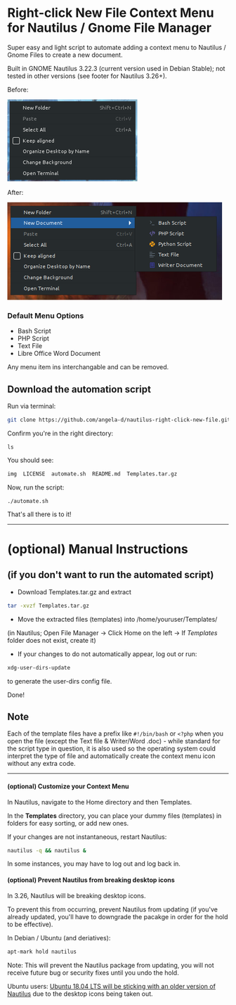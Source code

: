 # Right-click New File Context Menu for Nautilus / Gnome File Manager
Super easy and light script to automate adding a context menu to Nautilus / Gnome Files to create a new document.

Built in GNOME Nautilus 3.22.3 (current version used in Debian Stable); not tested in other versions (see footer for Nautilus 3.26+).

Before:

![nautilus right click context menu - before](./img/nautilus-right-click-before.png)

After:

![nautilus new file context menu - after](./img/nautilus-right-click-new-file.png)

### Default Menu Options
- Bash Script
- PHP Script
- Text File
- Libre Office Word Document

Any menu item ins interchangable and can be removed.

## Download the automation script
Run via terminal:
```bash
git clone https://github.com/angela-d/nautilus-right-click-new-file.git && cd nautilus-right-click-new-file
```
Confirm you're in the right directory:
```bashrc
ls
```
You should see:
```html
img  LICENSE  automate.sh  README.md  Templates.tar.gz
```

Now, run the script:
```bashrc
./automate.sh
```

That's all there is to it!

***

# (optional) Manual Instructions
## (if you don't want to run the automated script)
* Download Templates.tar.gz and extract
```bash
tar -xvzf Templates.tar.gz
```
* Move the extracted files (templates) into /home/youruser/Templates/

(in Nautilus; Open File Manager -> Click Home on the left -> If *Templates* folder does not exist, create it)

* If your changes to do not automatically appear, log out or run:
```bash
xdg-user-dirs-update
```
to generate the user-dirs config file.

Done!

## Note
Each of the template files have a prefix like `#!/bin/bash` or `<?php` when you open the file (except the Text file & Writer/Word .doc) - while standard for the script type in question, it is also used so the operating system could interpret the type of file and automatically create the context menu icon without any extra code.

***

#### (optional) Customize your Context Menu ####
In Nautilus, navigate to the Home directory and then Templates.

In the **Templates** directory, you can place your dummy files (templates) in folders for easy sorting, or add new ones.

If your changes are not instantaneous, restart Nautilus:
```bash
nautilus -q && nautilus &
```
In some instances, you may have to log out and log back in.

#### (optional) Prevent Nautilus from breaking desktop icons ####
In 3.26, Nautilus will be breaking desktop icons.

To prevent this from occurring, prevent Nautilus from updating (if you've already updated, you'll have to downgrade the pacakge in order for the hold to be effective).

In Debian / Ubuntu (and deriatives):
```bash
apt-mark hold nautilus
```
Note: This will prevent the Nautilus package from updating, you will not receive future bug or security fixes until you undo the hold.

Ubuntu users: [Ubuntu 18.04 LTS will be sticking with an older version of Nautilus](https://www.omgubuntu.co.uk/2018/01/ubuntu-18-04-lts-will-ship-older-version-nautilus) due to the desktop icons being taken out.
